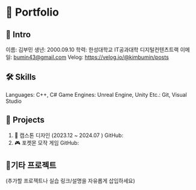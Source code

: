 # 📌 Portfolio
## 👤 Intro
이름: 김부민
생년: 2000.09.10
학력: 한성대학교 IT공과대학 디지털컨텐츠트랙
이메일: bumin43@gmail.com
Velog: https://velog.io/@kimbumin/posts
## 🛠 Skills
Languages: C++, C#
Game Engines: Unreal Engine, Unity
Etc.: Git, Visual Studio
## 💼 Projects
1. 🔧 캡스톤 디자인 (2023.12 ~ 2024.07 )
GitHub:
2. 🎮 포켓몬 모작 게임
GitHub:

## 💼기타 프로젝트
(추가할 프로젝트나 실습 링크/설명을 자유롭게 삽입하세요)
